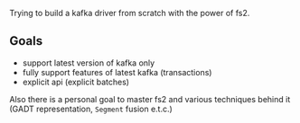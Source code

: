 Trying to build a kafka driver from scratch with the power of fs2.

## Goals
- support latest version of kafka only
- fully support features of latest kafka (transactions)
- explicit api (explicit batches)

Also there is a personal goal to master fs2 and various techniques behind it (GADT representation, `Segment` fusion e.t.c.)